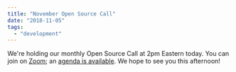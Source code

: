 ```yaml
---
title: "November Open Source Call"
date: "2018-11-05"
tags: 
  - "development"
---
```


We're holding our monthly Open Source Call at 2pm Eastern today. You can join on [Zoom](https://zoom.us/j/956928169); an [agenda is available](https://docs.google.com/document/d/17vfyQzLuxyaL7vMhsP1V4caQpOgHBmXr9lHFtyhubac/edit?usp=sharing). We hope to see you this afternoon!
